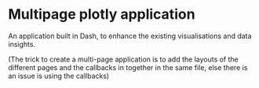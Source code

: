 # Multipage plotly application
An application built in Dash, to enhance the existing visualisations and data insights.

(The trick to create a multi-page application is to add the layouts of the different pages and the callbacks in together in the same file, else there is an issue is using the callbacks)
